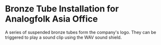 # Bronze Tube Installation for Analogfolk Asia Office

A series of suspended bronze tubes form the company's logo. They can be triggered to play a sound clip using the WAV sound shield.
